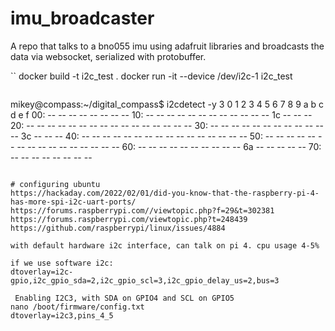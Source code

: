 # imu_broadcaster
A repo that talks to a bno055 imu using adafruit libraries and broadcasts the data via websocket, serialized with protobuffer.


``
docker build -t i2c_test .
docker run -it --device /dev/i2c-1 i2c_test

```
```
mikey@compass:~/digital_compass$ i2cdetect -y 3
     0  1  2  3  4  5  6  7  8  9  a  b  c  d  e  f
00:                         -- -- -- -- -- -- -- --
10: -- -- -- -- -- -- -- -- -- -- -- -- 1c -- -- --
20: -- -- -- -- -- -- -- -- -- -- -- -- -- -- -- --
30: -- -- -- -- -- -- -- -- -- -- -- -- 3c -- -- --
40: -- -- -- -- -- -- -- -- -- -- -- -- -- -- -- --
50: -- -- -- -- -- -- -- -- -- -- -- -- -- -- -- --
60: -- -- -- -- -- -- -- -- -- -- 6a -- -- -- -- --
70: -- -- -- -- -- -- -- --
```

# configuring ubuntu
https://hackaday.com/2022/02/01/did-you-know-that-the-raspberry-pi-4-has-more-spi-i2c-uart-ports/
https://forums.raspberrypi.com//viewtopic.php?f=29&t=302381
https://forums.raspberrypi.com/viewtopic.php?t=248439
https://github.com/raspberrypi/linux/issues/4884

with default hardware i2c interface, can talk on pi 4. cpu usage 4-5%

if we use software i2c:
dtoverlay=i2c-gpio,i2c_gpio_sda=2,i2c_gpio_scl=3,i2c_gpio_delay_us=2,bus=3

 Enabling I2C3, with SDA on GPIO4 and SCL on GPIO5
nano /boot/firmware/config.txt
dtoverlay=i2c3,pins_4_5

